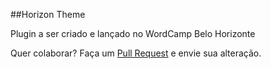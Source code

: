 ##Horizon Theme

Plugin a ser criado e lançado no WordCamp Belo Horizonte

Quer colaborar? Faça um [Pull Request](http://pythonclub.com.br/como-fazer-fork-clone-push-pull-request-no-github.html) e envie sua alteração.
